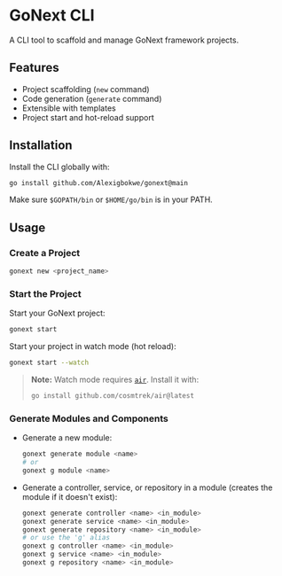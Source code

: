 # GoNext CLI

A CLI tool to scaffold and manage GoNext framework projects.

## Features

- Project scaffolding (`new` command)
- Code generation (`generate` command)
- Extensible with templates
- Project start and hot-reload support

## Installation

Install the CLI globally with:

```sh
go install github.com/Alexigbokwe/gonext@main
```

Make sure `$GOPATH/bin` or `$HOME/go/bin` is in your PATH.

## Usage

### Create a Project

```sh
gonext new <project_name>
```

### Start the Project

Start your GoNext project:

```sh
gonext start
```

Start your project in watch mode (hot reload):

```sh
gonext start --watch
```

> **Note:** Watch mode requires [`air`](https://github.com/cosmtrek/air). Install it with:
>
> ```sh
> go install github.com/cosmtrek/air@latest
> ```

### Generate Modules and Components

- Generate a new module:

  ```sh
  gonext generate module <name>
  # or
  gonext g module <name>
  ```

- Generate a controller, service, or repository in a module (creates the module if it doesn't exist):
  ```sh
  gonext generate controller <name> <in_module>
  gonext generate service <name> <in_module>
  gonext generate repository <name> <in_module>
  # or use the 'g' alias
  gonext g controller <name> <in_module>
  gonext g service <name> <in_module>
  gonext g repository <name> <in_module>
  ```
